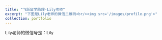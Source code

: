```yaml
---
title: "飞跃留学助理-Lily老师"
excerpt: "下图是Lily老师的微信二维码<br/><img src='/images/profile.png'>"
collection: portfolio
---
```


Lily老师的微信号是：Lily


